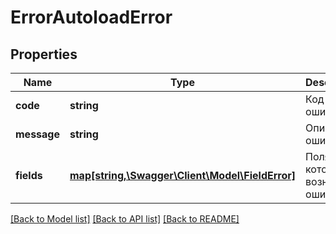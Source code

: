 # ErrorAutoloadError

## Properties
Name | Type | Description | Notes
------------ | ------------- | ------------- | -------------
**code** | **string** | Код ошибки | 
**message** | **string** | Описание ошибки | 
**fields** | [**map[string,\Swagger\Client\Model\FieldError]**](FieldError.md) | Поля в которых возникла ошибка | [optional] 

[[Back to Model list]](../../README.md#documentation-for-models) [[Back to API list]](../../README.md#documentation-for-api-endpoints) [[Back to README]](../../README.md)

